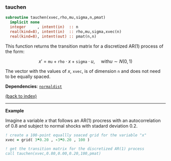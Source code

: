 
### tauchen

```fortran
subroutine tauchen(xvec,rho,mu,sigma,n,pmat)
  implicit none
  integer     , intent(in)  :: n
  real(kind=8), intent(in)  :: rho,mu,sigma,xvec(n)
  real(kind=8), intent(out) :: pmat(n,n)
```

This function returns the transition matrix for a discretized AR(1) process of the form:

$$x' = \texttt{mu} + \texttt{rho} \cdot  x + \texttt{sigma} \cdot u ,  \ \ \ \ \ \text{with} u \sim N(0,1)$$

The vector with the values of $x$, ```xvec```, is of dimension ```n``` and does not need to be equally spaced.

**Dependencies**: [```normaldist```](normaldist.md)

[(back to index)](../index.md)

---

**Example**

Imagine a variable $x$ that follows an AR(1) procress with an autocorrelation of 0.8 and subject to normal shocks with stadard deviation 0.2.

```fortran
! create a 100-point equallly soaced grid for the variable "x"
xvec = grid( 3*0.20 , -3*0.20 , 100 )

! get the transition matrix for the discretized AR(1) process
call tauchen(xvec,0.80,0.00,0.20,100,pmat)
```

